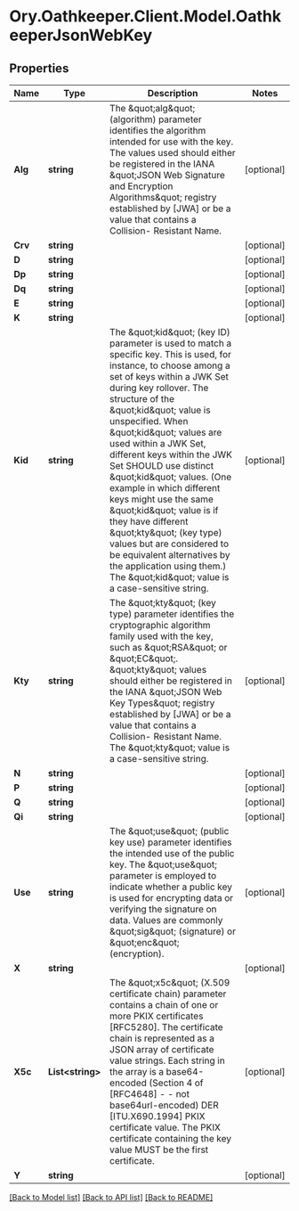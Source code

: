 # Ory.Oathkeeper.Client.Model.OathkeeperJsonWebKey

## Properties

Name | Type | Description | Notes
------------ | ------------- | ------------- | -------------
**Alg** | **string** | The \&quot;alg\&quot; (algorithm) parameter identifies the algorithm intended for use with the key.  The values used should either be registered in the IANA \&quot;JSON Web Signature and Encryption Algorithms\&quot; registry established by [JWA] or be a value that contains a Collision- Resistant Name. | [optional] 
**Crv** | **string** |  | [optional] 
**D** | **string** |  | [optional] 
**Dp** | **string** |  | [optional] 
**Dq** | **string** |  | [optional] 
**E** | **string** |  | [optional] 
**K** | **string** |  | [optional] 
**Kid** | **string** | The \&quot;kid\&quot; (key ID) parameter is used to match a specific key.  This is used, for instance, to choose among a set of keys within a JWK Set during key rollover.  The structure of the \&quot;kid\&quot; value is unspecified.  When \&quot;kid\&quot; values are used within a JWK Set, different keys within the JWK Set SHOULD use distinct \&quot;kid\&quot; values.  (One example in which different keys might use the same \&quot;kid\&quot; value is if they have different \&quot;kty\&quot; (key type) values but are considered to be equivalent alternatives by the application using them.)  The \&quot;kid\&quot; value is a case-sensitive string. | [optional] 
**Kty** | **string** | The \&quot;kty\&quot; (key type) parameter identifies the cryptographic algorithm family used with the key, such as \&quot;RSA\&quot; or \&quot;EC\&quot;. \&quot;kty\&quot; values should either be registered in the IANA \&quot;JSON Web Key Types\&quot; registry established by [JWA] or be a value that contains a Collision- Resistant Name.  The \&quot;kty\&quot; value is a case-sensitive string. | [optional] 
**N** | **string** |  | [optional] 
**P** | **string** |  | [optional] 
**Q** | **string** |  | [optional] 
**Qi** | **string** |  | [optional] 
**Use** | **string** | The \&quot;use\&quot; (public key use) parameter identifies the intended use of the public key. The \&quot;use\&quot; parameter is employed to indicate whether a public key is used for encrypting data or verifying the signature on data. Values are commonly \&quot;sig\&quot; (signature) or \&quot;enc\&quot; (encryption). | [optional] 
**X** | **string** |  | [optional] 
**X5c** | **List&lt;string&gt;** | The \&quot;x5c\&quot; (X.509 certificate chain) parameter contains a chain of one or more PKIX certificates [RFC5280].  The certificate chain is represented as a JSON array of certificate value strings.  Each string in the array is a base64-encoded (Section 4 of [RFC4648] - - not base64url-encoded) DER [ITU.X690.1994] PKIX certificate value. The PKIX certificate containing the key value MUST be the first certificate. | [optional] 
**Y** | **string** |  | [optional] 

[[Back to Model list]](../README.md#documentation-for-models) [[Back to API list]](../README.md#documentation-for-api-endpoints) [[Back to README]](../README.md)

